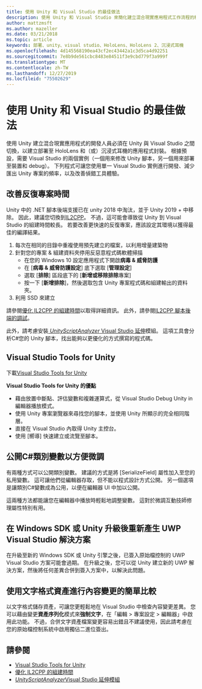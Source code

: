 ```yaml
---
title: 使用 Unity 和 Visual Studio 的最佳做法
description: 使用 Unity 和 Visual Studio 來簡化建立混合現實應用程式工作流程的秘訣和訣竅。
author: mattzmsft
ms.author: mazeller
ms.date: 03/21/2018
ms.topic: article
keywords: 部署、unity、visual studio、HoloLens、HoloLens 2、沉浸式耳機
ms.openlocfilehash: 4d145568190ea43cf2ec43442a1c3d5ca4d92251
ms.sourcegitcommit: 7e8b9de561cbc8483e84511f3e9cbd779f3a999f
ms.translationtype: MT
ms.contentlocale: zh-TW
ms.lasthandoff: 12/27/2019
ms.locfileid: "75502629"
---
```

# <a name="best-practices-for-working-with-unity-and-visual-studio"></a>使用 Unity 和 Visual Studio 的最佳做法

使用 Unity 建立混合現實應用程式的開發人員必須在 Unity 與 Visual Studio 之間切換，以建立部署至 HoloLens 和（或）沉浸式耳機的應用程式封裝。 根據預設，需要 Visual Studio 的兩個實例（一個用來修改 Unity 腳本，另一個用來部署至裝置和 debug）。 下列程式可讓您使用單一 Visual Studio 實例進行開發、減少匯出 Unity 專案的頻率，以及改善偵錯工具體驗。

## <a name="improving-iteration-time"></a>改善反復專案時間

Unity 中的 .NET 腳本後端支援已在 unity 2018 中淘汰，並于 Unity 2019 + 中移除。 因此，建議您切換到[IL2CPP](https://docs.unity3d.com/Manual/IL2CPP.html)。 不過，這可能會導致從 Unity 到 Visual Studio 的組建時間較長。 若要改善更快速的反復專案，應該設定其環境以獲得最佳的編譯結果。

1) 每次在相同的目錄中重複使用預先建立的檔案，以利用增量建築物
2) 針對您的專案 & 組建資料夾停用反惡意程式碼軟體掃描
   - 在您的 Windows 10 設定應用程式下開啟**病毒 & 威脅防護**
   - 在 [**病毒 & 威脅防護設定**] 底下選取 [**管理設定**]
   - 選取 [**排除**] 區段底下的 [**新增或移除排除**專案]
   - 按一下 [**新增排除**]，然後選取包含 Unity 專案程式碼和組建輸出的資料夾。
3) 利用 SSD 來建立

請參閱[優化 IL2CPP 的組建時間](https://docs.unity3d.com/Manual/IL2CPP-OptimizingBuildTimes.html)以取得詳細資訊。 此外，請參閱[IL2CPP 腳本後端的調試](https://docs.unity3d.com/Manual/windowsstore-debugging-il2cpp.html)。

此外，請考慮安裝[ *UnityScriptAnalyzer* Visual Studio 延伸](https://github.com/Microsoft/MixedRealityCompanionKit/tree/master/UnityScriptAnalyzer)模組。 這項工具會分析C#您的 Unity 腳本，找出能夠以更優化的方式撰寫的程式碼。

## <a name="visual-studio-tools-for-unity"></a>Visual Studio Tools for Unity

下載[Visual Studio Tools for Unity](https://docs.microsoft.com/visualstudio/cross-platform/getting-started-with-visual-studio-tools-for-unity?view=vs-2019)

**Visual Studio Tools for Unity 的優點**
* 藉由放置中斷點、評估變數和複雜運算式，從 Visual Studio Debug Unity in 編輯器播放模式。
* 使用 Unity 專案瀏覽器來尋找您的腳本，並使用 Unity 所顯示的完全相同階層。
* 直接在 Visual Studio 內取得 Unity 主控台。
* 使用 [嚮導] 快速建立或流覽至腳本。

## <a name="expose-c-class-variables-for-easy-tuning"></a>公開C#類別變數以方便微調

有兩種方式可以公開類別變數。 建議的方式是將 [SerializeField] 屬性加入至您的私用變數。 這可讓他們從編輯器存取，但不能以程式設計方式公開。  另一個選項是讓類別C#變數成為公用，以便在編輯器 UI 中加以公開。 

這兩種方法都能讓您在編輯器中播放時輕鬆地調整變數。 這對於微調互動技師修理屬性特別有用。

## <a name="regenerate-uwp-visual-studio-solutions-after-windows-sdk-or-unity-upgrade"></a>在 Windows SDK 或 Unity 升級後重新產生 UWP Visual Studio 解決方案

在升級至新的 Windows SDK 或 Unity 引擎之後，已簽入原始檔控制的 UWP Visual Studio 方案可能會過期。 在升級之後，您可以從 Unity 建立新的 UWP 解決方案，然後將任何差異合併到簽入方案中，以解決此問題。

## <a name="use-text-format-assets-for-easy-comparison-of-content-changes"></a>使用文字格式資產進行內容變更的簡單比較

以文字格式儲存資產，可讓您更輕鬆地在 Visual Studio 中檢查內容變更差異。 您可以藉由變更**資產序列化**模式來**強制文字**，在「編輯 > 專案設定 > 編輯器」中啟用此功能。 不過，合併文字資產檔案變更容易出錯且不建議使用，因此請考慮在您的原始檔控制系統中啟用獨佔二進位簽出。

## <a name="see-also"></a>請參閱
- [Visual Studio Tools for Unity](https://visualstudiogallery.msdn.microsoft.com/8d26236e-4a64-4d64-8486-7df95156aba9)
- [優化 IL2CPP 的組建時間](https://docs.unity3d.com/Manual/IL2CPP-OptimizingBuildTimes.html)
- [*UnityScriptAnalyzer*Visual Studio 延伸模組](https://github.com/Microsoft/MixedRealityCompanionKit/tree/master/UnityScriptAnalyzer)
